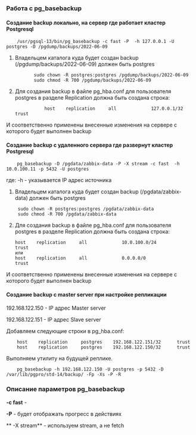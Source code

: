 ### Работа с pg_basebackup

#### Создание backup локально, на сервер где работает кластер Postgresql

        /usr/pgsql-13/bin/pg_basebackup -c fast -P  -h 127.0.0.1 -U postgres -D /pgdump/backups/2022-06-09
        
  1. Владельцем каталога куда будет создан backup (/pgdump/backups/2022-06-09) должен быть postgres

                sudo chown -R postgres:postgres /pgdump/backups/2022-06-09
                sudo chmod -R 700 /pgdump/backups/2022-06-09
  
2. Для создания backup в файле pg_hba.conf для пользователя postgres в разделе Replication должна быть создана строка:

                  host    replication     all             127.0.0.1/32              trust

       
И соответственно применены внесенные изменения на сервере с которого будет выполнен backup      
       

#### Создание backup с удаленного сервера где развернут кластер Postgresql

        pg_basebackup -D /pgdata/zabbix-data -P -X stream -c fast  -h 10.0.100.11 -p 5432 -U postgres 
        
где: 
   -h <IP> - указывается IP адрес источника

1. Владельцем каталога куда будет создан backup (/pgdata/zabbix-data) должен быть postgres

        sudo chown -R postgres:postgres /pgdata/zabbix-data
        sudo chmod -R 700 /pgdata/zabbix-data
  
2. Для создания backup в файле pg_hba.conf для пользователя postgres в разделе Replication должна быть создана строка:

       host    replication     all             10.0.100.0/24               trust
       или
       host    replication     all             0.0.0.0/0                   trust
       
И соответственно применены внесенные изменения на сервере с которого будет выполнен backup
        
####  Создание backup с master server при настройке репликации       

192.168.122.150 - IP адрес Master server
        
192.168.122.151 - IP адрес Slave server

Добавляем следующие строки в pg_hba.conf:
        
        host    replication     postgres    192.168.122.151/32      trust
        host    replication     postgres    192.168.122.150/32      trust    

Выполняем утилиту на будущей реплике.
        
        pg_basebackup -h 192.168.122.150 -U postgres -p 5432 -D /var/lib/pgpro/std-14/backup/ -Fp -Xs -P -R

        

### Описание параметров pg_basebackup

**-с fast** -         
        
**-P** - будет отображать прогресс в действиях      
        
** -X stream** - используем stream, а не fetch      
        

